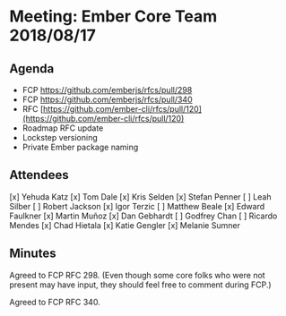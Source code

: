 # Meeting: Ember Core Team 2018/08/17

## Agenda
- FCP https://github.com/emberjs/rfcs/pull/298
- FCP https://github.com/emberjs/rfcs/pull/340
- RFC [https://github.com/ember-cli/rfcs/pull/120](https://github.com/ember-cli/rfcs/pull/120)
- Roadmap RFC update
- Lockstep versioning
- Private Ember package naming

## Attendees
[x] Yehuda Katz
[x] Tom Dale
[x] Kris Selden
[x] Stefan Penner
[ ] Leah Silber
[ ] Robert Jackson
[x] Igor Terzic
[ ] Matthew Beale
[x] Edward Faulkner
[x] Martin Muñoz
[x] Dan Gebhardt
[ ] Godfrey Chan
[ ] Ricardo Mendes
[x] Chad Hietala
[x] Katie Gengler
[x] Melanie Sumner

## Minutes

Agreed to FCP RFC 298. (Even though some core folks who were not present may have input, they should feel free to comment during FCP.)

Agreed to FCP RFC 340.
